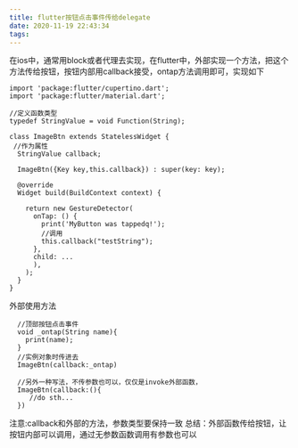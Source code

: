 ```yaml
---
title: flutter按钮点击事件传给delegate
date: 2020-11-19 22:43:34
tags:
---
```

在ios中，通常用block或者代理去实现，在flutter中，外部实现一个方法，把这个方法传给按钮，按钮内部用callback接受，ontap方法调用即可，实现如下

```
import 'package:flutter/cupertino.dart';
import 'package:flutter/material.dart';

//定义函数类型
typedef StringValue = void Function(String);

class ImageBtn extends StatelessWidget {
 //作为属性
  StringValue callback;

  ImageBtn({Key key,this.callback}) : super(key: key);

  @override
  Widget build(BuildContext context) {
   
    return new GestureDetector(
      onTap: () {
        print('MyButton was tappedq!');
        //调用
        this.callback("testString");
      },
      child: ...
      ),
    );
  }
}
```
外部使用方法

```
  //顶部按钮点击事件
  void _ontap(String name){
    print(name);
  }
  //实例对象时传进去
  ImageBtn(callback:_ontap)
  
  //另外一种写法，不传参数也可以，仅仅是invoke外部函数，
  ImageBtn(callback:(){
     //do sth...
  })
```
注意:callback和外部的方法，参数类型要保持一致
总结：外部函数传给按钮，让按钮内部可以调用，通过无参数函数调用有参数也可以
